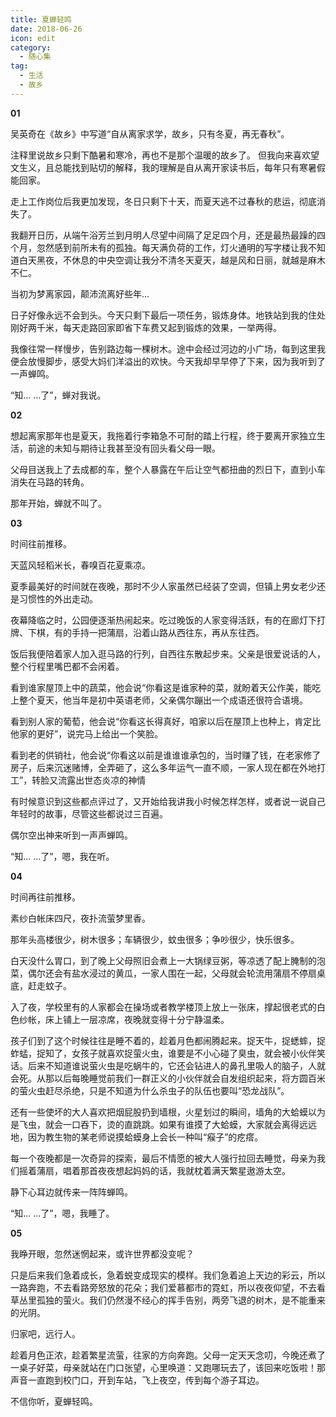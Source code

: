 ```yaml
---
title: 夏蝉轻鸣
date: 2018-06-26
icon: edit
category:
  - 随心集
tag:
  - 生活
  - 故乡
---
```


**01**

吴英奇在《故乡》中写道“自从离家求学，故乡，只有冬夏，再无春秋”。

注释里说故乡只剩下酷暑和寒冷，再也不是那个温暖的故乡了。 但我向来喜欢望文生义，且总能找到贴切的解释，我的理解是自从离开家读书后，每年只有寒暑假能回家。

走上工作岗位后我更加发现，冬日只剩下十天，而夏天逃不过春秋的悲运，彻底消失了。

我翻开日历，从端午浴芳兰到月明人尽望中间隔了足足四个月，还是最热最躁的四个月，忽然感到前所未有的孤独。每天满负荷的工作，灯火通明的写字楼让我不知道白天黑夜，不休息的中央空调让我分不清冬天夏天，越是风和日丽，就越是麻木不仁。

当初为梦离家园，颠沛流离好些年...

日子好像永远不会到头。今天只剩下最后一项任务，锻炼身体。地铁站到我的住处刚好两千米，每天走路回家即省下车费又起到锻炼的效果，一举两得。

我像往常一样慢步，告别路边每一棵树木。途中会经过河边的小广场，每到这里我便会放慢脚步，感受大妈们洋溢出的欢快。今天我却早早停了下来，因为我听到了一声蝉鸣。

“知... ...了”，蝉对我说。

 

**02**

想起离家那年也是夏天，我拖着行李箱急不可耐的踏上行程，终于要离开家独立生活，前途的未知与期待让我甚至没有回头看父母一眼。

父母目送我上了去成都的车，整个人暴露在午后让空气都扭曲的烈日下，直到小车消失在马路的转角。

那年开始，蝉就不叫了。

 

**03**

时间往前推移。

天蓝风轻稻米长，春嗅百花夏乘凉。

夏季最美好的时间就在夜晚，那时不少人家虽然已经装了空调，但镇上男女老少还是习惯性的外出走动。

夜幕降临之时，公园便逐渐热闹起来。吃过晚饭的人家变得活跃，有的在廊灯下打牌、下棋，有的手持一把蒲扇，沿着山路从西往东，再从东往西。

饭后我便陪着家人加入逛马路的行列，自西往东散起步来。父亲是很爱说话的人，整个行程里嘴巴都不会闲着。

看到谁家屋顶上中的蔬菜，他会说“你看这是谁家种的菜，就盼着天公作美，能吃上整个夏天，他当年是初中英语老师，父亲偶尔蹦出一个成语还很符合语境。

看到别人家的葡萄，他会说“你看这长得真好，咱家以后在屋顶上也种上，肯定比他家的更好”，说完马上给出一个笑脸。

看到老的供销社，他会说“你看这以前是谁谁谁承包的，当时赚了钱，在老家修了房子，后来沉迷赌博，全弄砸了，这么多年运气一直不顺，一家人现在都在外地打工”，转脸又流露出世态炎凉的神情

有时候意识到这些都点评过了，又开始给我讲我小时候怎样怎样，或者说一说自己年轻时的故事，尽管这些都说过三百遍。

偶尔空出神来听到一声声蝉鸣。

“知... ...了”，嗯，我在听。

 

**04**

时间再往前推移。

素纱白帐床四尺，夜扑流萤梦里香。

那年头高楼很少，树木很多；车辆很少，蚊虫很多；争吵很少，快乐很多。

白天没什么胃口，到了晚上父母照旧会煮上一大锅绿豆粥，等凉透了配上腌制的泡菜，偶尔还会有盐水浸过的黄瓜，一家人围在一起，父母就会轮流用蒲扇不停扇桌底，赶走蚊子。

入了夜，学校里有的人家都会在操场或者教学楼顶上放上一张床，撑起很老式的白色纱帐，床上铺上一层凉席，夜晚就变得十分宁静温柔。

孩子们到了这个时候往往是睡不着的，趁着月色都闹腾起来。捉天牛，捉蟋蟀，捉蚱蜢，捉知了，女孩子就喜欢捉萤火虫，谁要是不小心碰了臭虫，就会被小伙伴笑话。后来不知道谁说萤火虫是吃蜗牛的，它还会钻进人的鼻孔里吸人的脑子，人就会死。从那以后每晚睡觉前我们一群正义的小伙伴就会自发组织起来，将方圆百米的萤火虫赶尽杀绝，只是不知道为什么杀虫子的队伍也要叫“恐龙战队”。

还有一些使坏的大人喜欢把烟屁股扔到墙根，火星划过的瞬间，墙角的大蛤蟆以为是飞虫，就会一口吞下，烫的直跳跳。如果有谁摸了大蛤蟆，大家就会离得远远地，因为教生物的某老师说摸蛤蟆身上会长一种叫“瘊子”的疙瘩。

每一个夜晚都是一次奇异的探索，最后不情愿的被大人强行拉回去睡觉，母亲为我们摇着蒲扇，唱着那首夜夜想起妈妈的话，我就枕着满天繁星遨游太空。

静下心耳边就传来一阵阵蝉鸣。

“知... ...了”，嗯，我睡了。

 

**05**

我睁开眼，忽然迷惘起来，或许世界都没变呢？

只是后来我们急着成长，急着蜕变成现实的模样。我们急着追上天边的彩云，所以一路奔跑，不去看路旁怒放的花朵；我们爱慕都市的霓虹，所以夜夜仰望，不去看草丛里孤独的萤火。我们仍然漫不经心的挥手告别，两旁飞退的树木，是不能重来的光阴。

归家吧，远行人。

趁着月色正浓，趁着繁星流萤，往家的方向奔跑。父母一定天天念叨，今晚还煮了一桌子好菜，母亲就站在门口张望，心里唤道：又跑哪玩去了，该回来吃饭啦！那声音一直跑到校门口，开到车站，飞上夜空，传到每个游子耳边。

不信你听，夏蝉轻鸣。